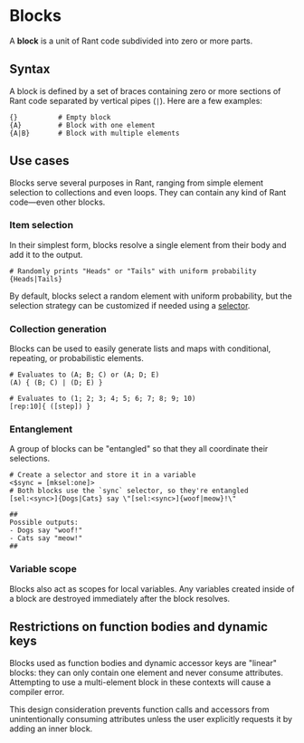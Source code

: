 # Blocks

A **block** is a unit of Rant code subdivided into zero or more parts.

## Syntax

A block is defined by a set of braces containing zero or more sections of Rant code separated by vertical pipes (`|`). Here are a few examples:
```rant
{}          # Empty block
{A}         # Block with one element
{A|B}       # Block with multiple elements
```

## Use cases

Blocks serve several purposes in Rant, ranging from simple element selection to collections and even loops. They can contain any kind of Rant code&mdash;even other blocks.

### Item selection

In their simplest form, blocks resolve a single element from their body and add it to the output.

```rant
# Randomly prints "Heads" or "Tails" with uniform probability
{Heads|Tails}
```

By default, blocks select a random element with uniform probability, but the selection strategy can be customized if needed using a [selector](/runtime/attributes.md#selectors).

### Collection generation

Blocks can be used to easily generate lists and maps with conditional, repeating, or probabilistic elements.

```rant
# Evaluates to (A; B; C) or (A; D; E)
(A) { (B; C) | (D; E) }
```

```rant
# Evaluates to (1; 2; 3; 4; 5; 6; 7; 8; 9; 10)
[rep:10]{ ([step]) }
```

### Entanglement

A group of blocks can be "entangled" so that they all coordinate their selections.


```rant
# Create a selector and store it in a variable
<$sync = [mksel:one]>
# Both blocks use the `sync` selector, so they're entangled
[sel:<sync>]{Dogs|Cats} say \"[sel:<sync>]{woof|meow}!\"

##
Possible outputs:
- Dogs say "woof!"
- Cats say "meow!"
##
```

### Variable scope

Blocks also act as scopes for local variables. Any variables created inside of a block are destroyed immediately after the block resolves.

## Restrictions on function bodies and dynamic keys

Blocks used as function bodies and dynamic accessor keys are "linear" blocks: they can only contain one element and never consume attributes.
Attempting to use a multi-element block in these contexts will cause a compiler error.

This design consideration prevents function calls and accessors from unintentionally consuming attributes unless the user explicitly requests it by adding an inner block.